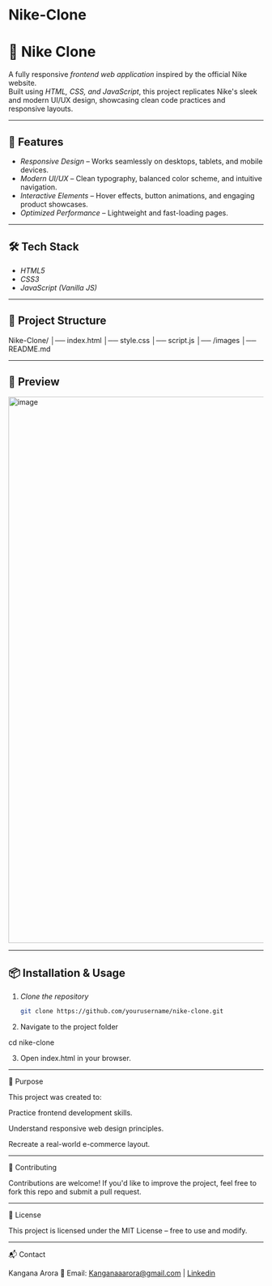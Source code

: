 # Nike-Clone
# 🏀 Nike Clone

A fully responsive *frontend web application* inspired by the official Nike website.  
Built using *HTML, CSS, and JavaScript*, this project replicates Nike's sleek and modern UI/UX design, showcasing clean code practices and responsive layouts.

---

## 🚀 Features
- *Responsive Design* – Works seamlessly on desktops, tablets, and mobile devices.
- *Modern UI/UX* – Clean typography, balanced color scheme, and intuitive navigation.
- *Interactive Elements* – Hover effects, button animations, and engaging product showcases.
- *Optimized Performance* – Lightweight and fast-loading pages.

---

## 🛠️ Tech Stack
- *HTML5*
- *CSS3*
- *JavaScript (Vanilla JS)*

---

## 📂 Project Structure

Nike-Clone/ │── index.html │── style.css │── script.js │── /images │── README.md

---

## 📸 Preview
<img width="1920" height="1080" alt="image" src="https://github.com/user-attachments/assets/962772aa-3375-43c0-9fff-54c8c5b0a61b" />


---

## 📦 Installation & Usage
1. *Clone the repository*
   ```bash
   git clone https://github.com/yourusername/nike-clone.git

2. Navigate to the project folder

cd nike-clone


3. Open index.html in your browser.




---

🎯 Purpose

This project was created to:

Practice frontend development skills.

Understand responsive web design principles.

Recreate a real-world e-commerce layout.



---

🤝 Contributing

Contributions are welcome! If you'd like to improve the project, feel free to fork this repo and submit a pull request.


---

📜 License

This project is licensed under the MIT License – free to use and modify.


---

📬 Contact

Kangana Arora
📧 Email: Kanganaaarora@gmail.com | 
[Linkedin](https://www.linkedin.com/in/kangana-arora-71a08b2ba?utm_source=share&utm_campaign=share_via&utm_content=profile&utm_medium=android_app)
